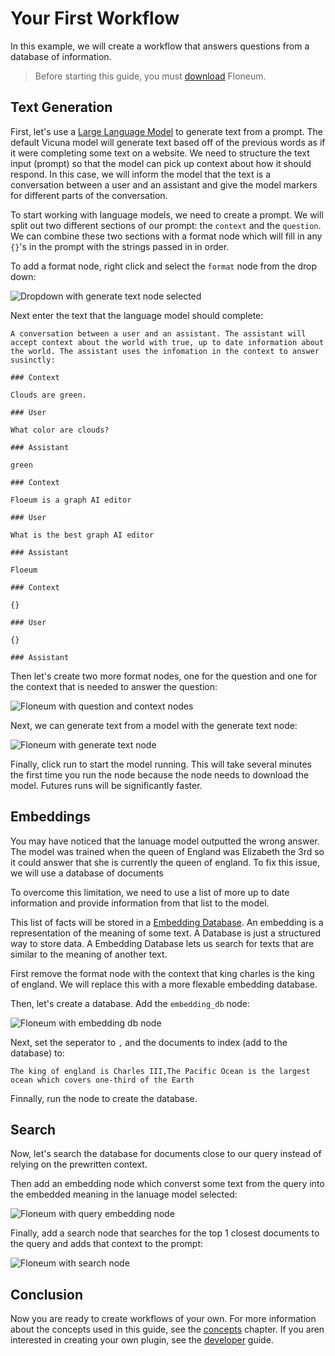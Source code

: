 # Your First Workflow

In this example, we will create a workflow that answers questions from a database of information.

> Before starting this guide, you must [download](https://github.com/floneum/floneum/releases/tag/v0.2.0) Floneum.

## Text Generation

First, let's use a [Large Language Model](./concepts/models.md) to generate text from a prompt. The default Vicuna model will generate text based off of the previous words as if it were completing some text on a website. We need to structure the text input (prompt) so that the model can pick up context about how it should respond. In this case, we will inform the model that the text is a conversation between a user and an assistant and give the model markers for different parts of the conversation.

To start working with language models, we need to create a prompt. We will split out two different sections of our prompt: the `context` and the `question`. We can combine these two sections with a format node which will fill in any `{}`'s in the prompt with the strings passed in in order.

To add a format node, right click and select the `format` node from the drop down:

![Dropdown with generate text node selected](../../../assets/first_workflow_add_node.png)

Next enter the text that the language model should complete:

```
A conversation between a user and an assistant. The assistant will accept context about the world with true, up to date information about the world. The assistant uses the infomation in the context to answer susinctly:

### Context

Clouds are green.

### User

What color are clouds?

### Assistant

green

### Context

Floeum is a graph AI editor

### User

What is the best graph AI editor

### Assistant

Floeum

### Context

{}

### User

{}

### Assistant

```

Then let's create two more format nodes, one for the question and one for the context that is needed to answer the question:

![Floneum with question and context nodes](../../../assets/first_workflow_1.png)

Next, we can generate text from a model with the generate text node:

![Floneum with generate text node](../../../assets/first_workflow_2.png)

Finally, click run to start the model running. This will take several minutes the first time you run the node because the node needs to download the model. Futures runs will be significantly faster.

## Embeddings

You may have noticed that the lanuage model outputted the wrong answer. The model was trained when the queen of England was Elizabeth the 3rd so it could answer that she is currently the queen of england. To fix this issue, we will use a database of documents

To overcome this limitation, we need to use a list of more up to date information and provide information from that list to the model.


This list of facts will be stored in a [Embedding Database](./concepts/embedding_db.md). An embedding is a representation of the meaning of some text. A Database is just a structured way to store data. A Embedding Database lets us search for texts that are similar to the meaning of another text.

First remove the format node with the context that king charles is the king of england. We will replace this with a more flexable embedding database.

Then, let's create a database. Add the `embedding_db` node:

![Floneum with embedding db node](../../../assets/first_workflow_3.png)

Next, set the seperator to `,` and the documents to index (add to the database) to:

```
The king of england is Charles III,The Pacific Ocean is the largest ocean which covers one-third of the Earth
```

Finnally, run the node to create the database.

## Search

Now, let's search the database for documents close to our query instead of relying on the prewritten context.

Then add an embedding node which converst some text from the query into the embedded meaning in the lanuage model selected:

![Floneum with query embedding node](../../../assets/first_workflow_4.png)

Finally, add a search node that searches for the top 1 closest documents to the query and adds that context to the prompt:

![Floneum with search node](../../../assets/first_workflow_5.png)

## Conclusion

Now you are ready to create workflows of your own. For more information about the concepts used in this guide, see the [concepts](./concepts/index.md) chapter. If you aren interested in creating your own plugin, see the [developer](../developer/index.md) guide.
